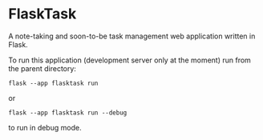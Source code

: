 # FlaskTask

A note-taking and soon-to-be task management web application written in Flask.

To run this application (development server only at the moment) run from the parent directory:

`flask --app flasktask run`

or

`flask --app flasktask run --debug `

to run in debug mode.
